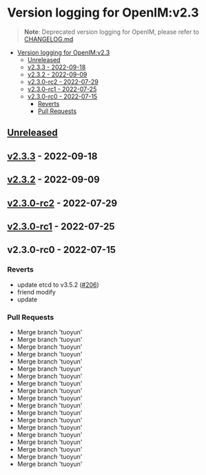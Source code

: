 # Version logging for OpenIM:v2.3

> **Note**:
> Deprecated version logging for OpenIM, please refer to [CHANGELOG.md](../CHANGELOG.md)

<!-- BEGIN MUNGE: GENERATED_TOC -->

- [Version logging for OpenIM:v2.3](#version-logging-for-openimv23)
  - [Unreleased](#unreleased)
  - [v2.3.3 - 2022-09-18](#v233---2022-09-18)
  - [v2.3.2 - 2022-09-09](#v232---2022-09-09)
  - [v2.3.0-rc2 - 2022-07-29](#v230-rc2---2022-07-29)
  - [v2.3.0-rc1 - 2022-07-25](#v230-rc1---2022-07-25)
  - [v2.3.0-rc0 - 2022-07-15](#v230-rc0---2022-07-15)
    - [Reverts](#reverts)
    - [Pull Requests](#pull-requests)


<!-- END MUNGE: GENERATED_TOC -->

<a name="unreleased"></a>
## [Unreleased]


<a name="v2.3.3"></a>
## [v2.3.3] - 2022-09-18

<a name="v2.3.2"></a>
## [v2.3.2] - 2022-09-09

<a name="v2.3.0-rc2"></a>
## [v2.3.0-rc2] - 2022-07-29

<a name="v2.3.0-rc1"></a>
## [v2.3.0-rc1] - 2022-07-25

<a name="v2.3.0-rc0"></a>
## v2.3.0-rc0 - 2022-07-15
### Reverts
- update etcd to v3.5.2 ([#206](https://github.com/openimsdk/open-im-server/issues/206))
- friend modify
- update

### Pull Requests
- Merge branch 'tuoyun'
- Merge branch 'tuoyun'
- Merge branch 'tuoyun'
- Merge branch 'tuoyun'
- Merge branch 'tuoyun'
- Merge branch 'tuoyun'
- Merge branch 'tuoyun'
- Merge branch 'tuoyun'
- Merge branch 'tuoyun'
- Merge branch 'tuoyun'
- Merge branch 'tuoyun'
- Merge branch 'tuoyun'
- Merge branch 'tuoyun'
- Merge branch 'tuoyun'
- Merge branch 'tuoyun'
- Merge branch 'tuoyun'
- Merge branch 'tuoyun'
- Merge branch 'tuoyun'
- Merge branch 'tuoyun'


[Unreleased]: https://github.com/openimsdk/open-im-server/compare/v2.3.3...HEAD
[v2.3.3]: https://github.com/openimsdk/open-im-server/compare/v2.3.2...v2.3.3
[v2.3.2]: https://github.com/openimsdk/open-im-server/compare/v2.3.0-rc2...v2.3.2
[v2.3.0-rc2]: https://github.com/openimsdk/open-im-server/compare/v2.3.0-rc1...v2.3.0-rc2
[v2.3.0-rc1]: https://github.com/openimsdk/open-im-server/compare/v2.3.0-rc0...v2.3.0-rc1
